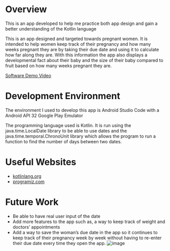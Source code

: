 # Overview

This is an app developed to help me practice both app design and gain a better understanding of the Kotlin language

This is an app designed and targeted towards pregnant women. It is intended to help women keep track of their pregnancy and how many weeks pregnant they are by taking their due date and using it to calculate how far along they are. With this information the app also displays a developmental fact about their baby and the size of their baby compared to fruit based on how many weeks pregnant they are. 

[Software Demo Video]( https://youtu.be/Mo-y-AFa-h0)

# Development Environment

The environment I used to develop this app is Android Studio Code with a Android API 32 Google Play Emulator

The programming language used is Kotlin.  It is run using the java.time.LocalDate library to be able to use dates and the java.time.temporal.ChronoUnit library which allows the program to run a function to find the number of days between two dates.


# Useful Websites

* [kotlinlang.org]( https://kotlinlang.org/docs/functions.html)
* [programiz.com]( https://www.programiz.com/kotlin-programming/if-expression)

# Future Work

* Be able to have real user input of the date
* Add more features to the app such as, a way to keep track of weight and doctors’ appointments
* Add a way to save the woman’s due date in the app so it continues to keep track of their pregnancy week by week without having to re-enter their due date every time they open the app.
![image](https://user-images.githubusercontent.com/91647877/161859794-72c19081-b413-4fae-9000-682df744f383.png)
